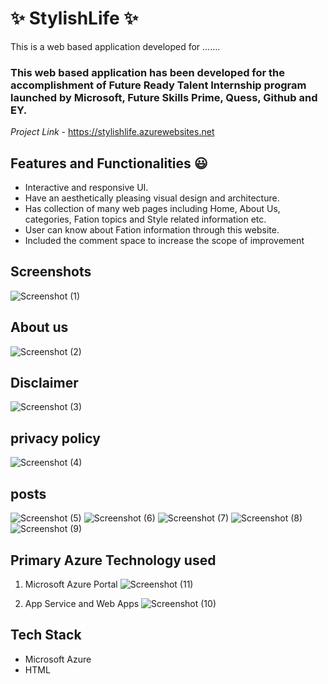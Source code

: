 # ✨ StylishLife ✨

This is a web based application developed for .......

### This web based application has been developed for the accomplishment of Future Ready Talent Internship program launched by Microsoft, Future Skills Prime, Quess, Github and EY.


*Project Link* - https://stylishlife.azurewebsites.net

## Features and Functionalities 😃

- Interactive and responsive UI.
- Have an aesthetically pleasing visual design and architecture.
- Has collection of many web pages including Home, About Us, categories, Fation topics and Style related information etc.
- User can know about Fation information through this website.
- Included the comment space to increase the scope of improvement 

## Screenshots
![Screenshot (1)](https://user-images.githubusercontent.com/119313306/204490389-6c6aec47-6de4-486e-969a-365ff90d891c.png)

## About us
![Screenshot (2)](https://user-images.githubusercontent.com/119313306/204490634-59477e95-394f-4b0b-ae6f-2685fc15da0e.png)

## Disclaimer
![Screenshot (3)](https://user-images.githubusercontent.com/119313306/204490740-9d26a6d7-a2ed-4968-81ab-efbda7fab17b.png)

## privacy policy
![Screenshot (4)](https://user-images.githubusercontent.com/119313306/204490840-4168e5b0-b366-4f37-b292-2cec06f4e434.png)

## posts
![Screenshot (5)](https://user-images.githubusercontent.com/119313306/204490932-39c8cc93-21a8-4b4b-b7a8-8be0f6666496.png)
![Screenshot (6)](https://user-images.githubusercontent.com/119313306/204490974-13f269f8-4751-41c3-9e69-7d18a13c6bad.png)
![Screenshot (7)](https://user-images.githubusercontent.com/119313306/204491025-daef1bb6-f4f1-46e9-a66f-5c97c4d472f6.png)
![Screenshot (8)](https://user-images.githubusercontent.com/119313306/204491073-d09ffbfd-a23b-4aeb-b44c-42801a497f51.png)
![Screenshot (9)](https://user-images.githubusercontent.com/119313306/204491114-9fd05d18-5197-4ca1-8e34-b484811cdd62.png)

## Primary Azure Technology used
1. Microsoft Azure Portal
![Screenshot (11)](https://user-images.githubusercontent.com/119313306/204492466-b5ce8601-d1f6-46d0-8c9b-3061d924874c.png)

2. App Service and Web Apps
![Screenshot (10)](https://user-images.githubusercontent.com/119313306/204492522-171a87da-4015-4209-b3f5-b539948188c1.png)

## Tech Stack
- Microsoft Azure
- HTML
